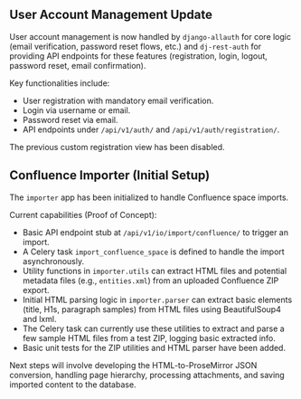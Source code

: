 

## User Account Management Update
User account management is now handled by `django-allauth` for core logic
(email verification, password reset flows, etc.) and `dj-rest-auth` for
providing API endpoints for these features (registration, login, logout,
password reset, email confirmation).

Key functionalities include:
- User registration with mandatory email verification.
- Login via username or email.
- Password reset via email.
- API endpoints under `/api/v1/auth/` and `/api/v1/auth/registration/`.

The previous custom registration view has been disabled.

## Confluence Importer (Initial Setup)
The `importer` app has been initialized to handle Confluence space imports.

Current capabilities (Proof of Concept):
- Basic API endpoint stub at `/api/v1/io/import/confluence/` to trigger an import.
- A Celery task `import_confluence_space` is defined to handle the import asynchronously.
- Utility functions in `importer.utils` can extract HTML files and potential metadata files
  (e.g., `entities.xml`) from an uploaded Confluence ZIP export.
- Initial HTML parsing logic in `importer.parser` can extract basic elements
  (title, H1s, paragraph samples) from HTML files using BeautifulSoup4 and lxml.
- The Celery task can currently use these utilities to extract and parse a few sample
  HTML files from a test ZIP, logging basic extracted info.
- Basic unit tests for the ZIP utilities and HTML parser have been added.

Next steps will involve developing the HTML-to-ProseMirror JSON conversion,
handling page hierarchy, processing attachments, and saving imported content
to the database.
